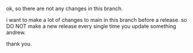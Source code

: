 ok, so there are not any changes in this branch.

i want to make a lot of changes to main in this branch before a release. so DO NOT make a new release every single time you update something andrew.

thank you.